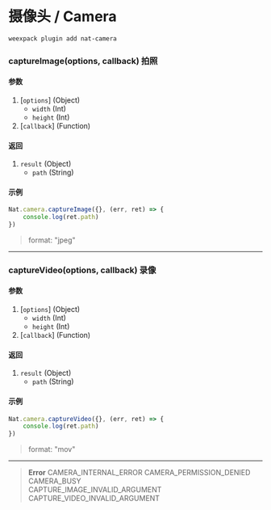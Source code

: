 # 摄像头 / Camera

```bash
weexpack plugin add nat-camera
```

### captureImage(options, callback) <span class="sub">拍照</span>

#### 参数
1. [`options`] (Object)
	- `width` (Int)
	- `height` (Int)
2. [`callback`] (Function)

#### 返回
1. `result` (Object)
	- `path` (String)

#### 示例
```js
Nat.camera.captureImage({}, (err, ret) => {
	console.log(ret.path)
})
```

> format: "jpeg"

---

### captureVideo(options, callback) <span class="sub">录像</span>

#### 参数
1. [`options`] (Object)
	- `width` (Int)
	- `height` (Int)
2. [`callback`] (Function)

#### 返回
1. `result` (Object)
	- `path` (String)

#### 示例
```js
Nat.camera.captureVideo({}, (err, ret) => {
	console.log(ret.path)
})
```

> format: "mov"

---

> **Error**	
> CAMERA_INTERNAL_ERROR	
> CAMERA_PERMISSION_DENIED	
> CAMERA_BUSY	
> CAPTURE_IMAGE_INVALID_ARGUMENT	
> CAPTURE_VIDEO_INVALID_ARGUMENT	
